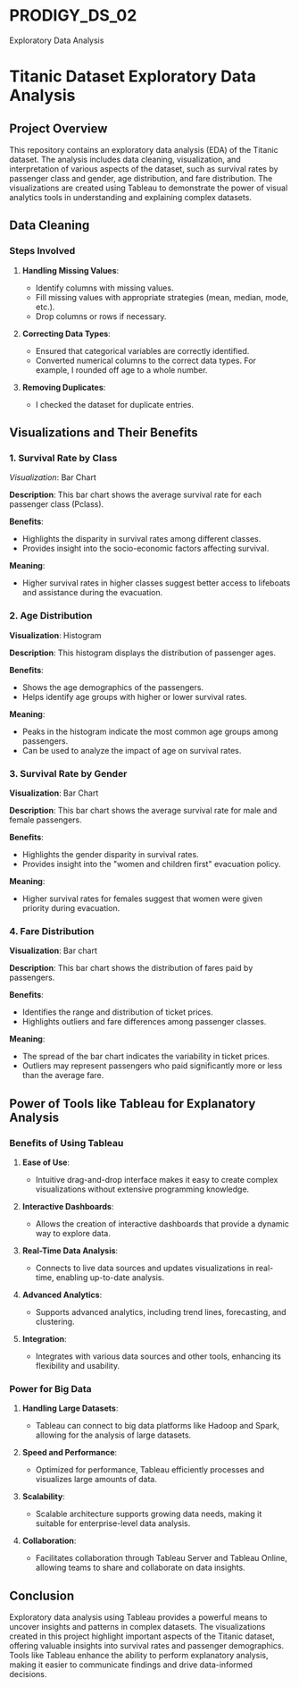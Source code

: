 # PRODIGY_DS_02
Exploratory Data Analysis

# Titanic Dataset Exploratory Data Analysis

## Project Overview

This repository contains an exploratory data analysis (EDA) of the Titanic dataset. The analysis includes data cleaning, visualization, and interpretation of various aspects of the dataset, such as survival rates by passenger class and gender, age distribution, and fare distribution. The visualizations are created using Tableau to demonstrate the power of visual analytics tools in understanding and explaining complex datasets.

## Data Cleaning

### Steps Involved

1. **Handling Missing Values**:
   - Identify columns with missing values.
   - Fill missing values with appropriate strategies (mean, median, mode, etc.).
   - Drop columns or rows if necessary.

2. **Correcting Data Types**:
   - Ensured that categorical variables are correctly identified.
   - Converted numerical columns to the correct data types. For example, I rounded off age to a whole number.

3. **Removing Duplicates**:
   - I checked the dataset for duplicate entries.

## Visualizations and Their Benefits

### 1. Survival Rate by Class

*Visualization*: Bar Chart

**Description**: This bar chart shows the average survival rate for each passenger class (Pclass).

**Benefits**:
   - Highlights the disparity in survival rates among different classes.
   - Provides insight into the socio-economic factors affecting survival.

**Meaning**:
   - Higher survival rates in higher classes suggest better access to lifeboats and assistance during the evacuation.

### 2. Age Distribution

**Visualization**: Histogram

**Description**: This histogram displays the distribution of passenger ages.

**Benefits**:
   - Shows the age demographics of the passengers.
   - Helps identify age groups with higher or lower survival rates.

**Meaning**:
   - Peaks in the histogram indicate the most common age groups among passengers.
   - Can be used to analyze the impact of age on survival rates.

### 3. Survival Rate by Gender

**Visualization**: Bar Chart

**Description**: This bar chart shows the average survival rate for male and female passengers.

**Benefits**:
   - Highlights the gender disparity in survival rates.
   - Provides insight into the "women and children first" evacuation policy.

**Meaning**:
   - Higher survival rates for females suggest that women were given priority during evacuation.

### 4. Fare Distribution

**Visualization**: Bar chart

**Description**: This bar chart shows the distribution of fares paid by passengers.

**Benefits**:
   - Identifies the range and distribution of ticket prices.
   - Highlights outliers and fare differences among passenger classes.

**Meaning**:
   - The spread of the bar chart indicates the variability in ticket prices.
   - Outliers may represent passengers who paid significantly more or less than the average fare.

## Power of Tools like Tableau for Explanatory Analysis

### Benefits of Using Tableau

1. **Ease of Use**:
   - Intuitive drag-and-drop interface makes it easy to create complex visualizations without extensive programming knowledge.

2. **Interactive Dashboards**:
   - Allows the creation of interactive dashboards that provide a dynamic way to explore data.

3. **Real-Time Data Analysis**:
   - Connects to live data sources and updates visualizations in real-time, enabling up-to-date analysis.

4. **Advanced Analytics**:
   - Supports advanced analytics, including trend lines, forecasting, and clustering.

5. **Integration**:
   - Integrates with various data sources and other tools, enhancing its flexibility and usability.

### Power for Big Data

1. **Handling Large Datasets**:
   - Tableau can connect to big data platforms like Hadoop and Spark, allowing for the analysis of large datasets.

2. **Speed and Performance**:
   - Optimized for performance, Tableau efficiently processes and visualizes large amounts of data.

3. **Scalability**:
   - Scalable architecture supports growing data needs, making it suitable for enterprise-level data analysis.

4. **Collaboration**:
   - Facilitates collaboration through Tableau Server and Tableau Online, allowing teams to share and collaborate on data insights.

## Conclusion

Exploratory data analysis using Tableau provides a powerful means to uncover insights and patterns in complex datasets. The visualizations created in this project highlight important aspects of the Titanic dataset, offering valuable insights into survival rates and passenger demographics. Tools like Tableau enhance the ability to perform explanatory analysis, making it easier to communicate findings and drive data-informed decisions.
